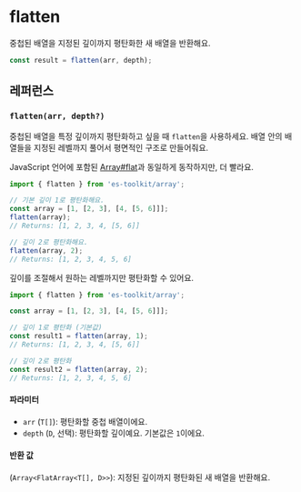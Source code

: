 # flatten

중첩된 배열을 지정된 깊이까지 평탄화한 새 배열을 반환해요.

```typescript
const result = flatten(arr, depth);
```

## 레퍼런스

### `flatten(arr, depth?)`

중첩된 배열을 특정 깊이까지 평탄화하고 싶을 때 `flatten`을 사용하세요. 배열 안의 배열들을 지정된 레벨까지 풀어서 평면적인 구조로 만들어줘요.

JavaScript 언어에 포함된 [Array#flat](https://developer.mozilla.org/en-US/docs/Web/JavaScript/Reference/Global_Objects/Array/flat)과 동일하게 동작하지만, 더 빨라요.

```typescript
import { flatten } from 'es-toolkit/array';

// 기본 깊이 1로 평탄화해요.
const array = [1, [2, 3], [4, [5, 6]]];
flatten(array);
// Returns: [1, 2, 3, 4, [5, 6]]

// 깊이 2로 평탄화해요.
flatten(array, 2);
// Returns: [1, 2, 3, 4, 5, 6]
```

깊이를 조절해서 원하는 레벨까지만 평탄화할 수 있어요.

```typescript
import { flatten } from 'es-toolkit/array';

const array = [1, [2, 3], [4, [5, 6]]];

// 깊이 1로 평탄화 (기본값)
const result1 = flatten(array, 1);
// Returns: [1, 2, 3, 4, [5, 6]]

// 깊이 2로 평탄화
const result2 = flatten(array, 2);
// Returns: [1, 2, 3, 4, 5, 6]
```

#### 파라미터

- `arr` (`T[]`): 평탄화할 중첩 배열이에요.
- `depth` (`D`, 선택): 평탄화할 깊이예요. 기본값은 `1`이에요.

#### 반환 값

(`Array<FlatArray<T[], D>>`): 지정된 깊이까지 평탄화된 새 배열을 반환해요.